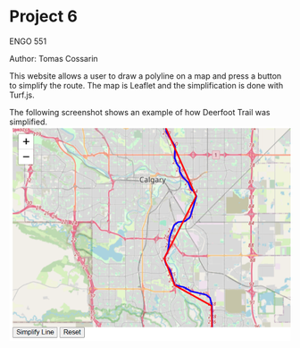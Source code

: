 # Project 6

ENGO 551

Author: Tomas Cossarin

This website allows a user to draw a polyline on a map and press a button to simplify the route. The map is Leaflet and the simplification is done with Turf.js.

The following screenshot shows an example of how Deerfoot Trail was simplified.
![Map Visualization](screenshot6.png)